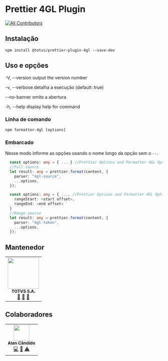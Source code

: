 # Prettier 4GL Plugin

<!-- ALL-CONTRIBUTORS-BADGE:START - Do not remove or modify this section -->

[![All Contributors](https://img.shields.io/badge/all_contributors-1-orange.svg?style=flat-square)](#contributors-)

<!-- ALL-CONTRIBUTORS-BADGE:END -->

## Instalação

```
npm install @totvs/prettier-plugin-4gl --save-dev
```

## Uso e opções

-V, --version output the version number

-v, --verbose detalha a execução (default: true)

--no-banner omite a abertura

-h, --help display help for command

### Linha de comando

```
npm formatter-4gl [options]
```

### Embarcado

Nesse modo informe as opções usando o nome longo da opção sem o `--`.

```Typescript
  const options: any = { ... } //Prettier Options and Formatter 4GL Options*
  //Full source
  let result: any = prettier.format(content, {
    parser: "4gl-source",
    ...options,
  });
```

```Typescript
  const options: any = { ..., //Prettier Options and Formatter 4GL Options*
    rangeStart: <start offset>,
    rangeEnd: <end offset>
  }
  //Range source
  let result: any = prettier.format(content, {
    parser: "4gl-token",
    ...options,
  });
```

## Mantenedor

<table>
  <tr>
    <td align="center"><a href="https://twitter.com/TOTVSDevelopers"><img src="https://avatars2.githubusercontent.com/u/20243897?v=4?s=100" width="100px;" alt=""/><br /><sub><b>TOTVS S.A.</b></sub></a><br /><a href="#maintenance-totvs" title="Maintenance">🚧</a> <a href="#plugin-totvs" title="Plugin/utility libraries">🔌</a> <a href="#projectManagement-totvs" title="Project Management">📆</a></td>
    </tr>
</table>

## Colaboradores

<!-- ALL-CONTRIBUTORS-LIST:START - Do not remove or modify this section -->
<!-- prettier-ignore-start -->
<!-- markdownlint-disable -->
<table>
  <tr>
    <td align="center"><a href="https://github.com/brodao"><img src="https://avatars0.githubusercontent.com/u/949914?v=4?s=50" width="50px;" alt=""/><br /><sub><b>Alan Cândido</b></sub></a><br /><a href="https://github.com/totvs/@totvs/prettier-plugin-4gl/commits?author=brodao" title="Code">💻</a> <a href="https://github.com/totvs/@totvs/prettier-plugin-4gl/commits?author=brodao" title="Documentation">📖</a> <a href="https://github.com/totvs/@totvs/prettier-plugin-4gl/commits?author=brodao" title="Tests">⚠️</a></td>
  </tr>
</table>

<!-- markdownlint-enable -->
<!-- prettier-ignore-end -->

<!-- ALL-CONTRIBUTORS-LIST:END -->
